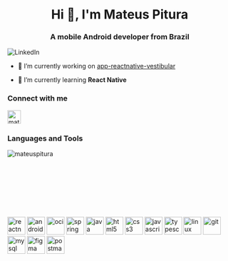 <h1 align="center">Hi 👋, I'm Mateus Pitura</h1>
<h3 align="center">A mobile Android developer from Brazil</h3>

![LinkedIn](https://github.com/MateusPitura/MateusPitura/assets/119008106/693b42c7-24f5-40bf-8763-53a196bfd794)

- 🔭 I’m currently working on [app-reactnative-vestibular](https://github.com/MateusPitura/app-reactnative-vestibular)

- 🌱 I’m currently learning **React Native**

<h3 align="left">Connect with me</h3>
<p align="left">
<a href="https://linkedin.com/in/mateuspitura" target="blank"><img align="center" src="https://github.com/MateusPitura/MateusPitura/assets/119008106/a01d35cc-94a5-40a5-8a69-6343dbfc123b" alt="mateuspitura" height="30"/></a>

</div>
  <h3 align="left">Languages and Tools</h3>
  <p><img align="left" src="https://github-readme-stats.vercel.app/api/top-langs?username=mateuspitura&show_icons=true&locale=en&layout=compact" alt="mateuspitura"/>
</div>

<br>
<br>
<br>
<br>
<br>
<br>
<br>
<br>

<p align="left"> 
  <img src="https://github.com/MateusPitura/MateusPitura/assets/119008106/f3a0580c-80c5-4480-95db-5a44a8cdebe9" alt="reactnative" width="40" height="40"/>
  <img src="https://github.com/MateusPitura/MateusPitura/assets/119008106/72a19ad7-9d87-47f0-9a27-73c0884e6415" alt="android" width="40" height="40"/>
  <img src="https://github.com/MateusPitura/MateusPitura/assets/119008106/9028acf1-258f-4155-8a55-380ef64141ac" alt="oci" width="40" height="40"/>
  <img src="https://github.com/MateusPitura/MateusPitura/assets/119008106/c162607a-5d28-4dce-8141-4fad5f58f1dc" alt="spring" width="40" height="40"/>
  <img src="https://github.com/MateusPitura/MateusPitura/assets/119008106/311e2951-28c0-43d5-814f-4ca48620926c" alt="java" width="40" height="40"/>
  <img src="https://github.com/MateusPitura/MateusPitura/assets/119008106/b641284e-3442-4897-8a2e-bdc80f8f0ed9" alt="html5" width="40" height="40"/>
  <img src="https://github.com/MateusPitura/MateusPitura/assets/119008106/ef1ad012-87c5-4615-988e-b4912bbd087a" alt="css3" width="40" height="40"/>
  <img src="https://github.com/MateusPitura/MateusPitura/assets/119008106/edf7b721-74ad-49af-b375-e407bd403917" alt="javascript" width="40" height="40"/>
  <img src="https://github.com/MateusPitura/MateusPitura/assets/119008106/9dda4a7b-f392-4b40-83ed-883054f112cf" alt="typescript" width="40" height="40"/>
  <img src="https://github.com/MateusPitura/MateusPitura/assets/119008106/d58dd648-e100-4867-a6af-b3f5c1b3be6f" alt="linux" width="40" height="40"/>
  <img src="https://github.com/MateusPitura/MateusPitura/assets/119008106/1d3d5f02-cc1f-4331-9b8b-7954bc04fb27" alt="git" width="40" height="40"/>
  <img src="https://github.com/MateusPitura/MateusPitura/assets/119008106/d0e393db-017d-4795-9a6f-f07bbee7dd1a" alt="mysql" width="40" height="40"/>
  <img src="https://github.com/MateusPitura/MateusPitura/assets/119008106/508996c1-1a46-4922-9591-86a97a1eaf14" alt="figma" width="40" height="40"/>
  <img src="https://github.com/MateusPitura/MateusPitura/assets/119008106/94319544-336e-482c-8aec-3f9fee41d800" alt="postman" width="40" height="40"/>
</p>
